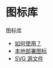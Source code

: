# 图标库

图标库

- [如何使用？](/components/icon)
- [本地部署图标](/guide/themes#note)
- [SVG 源文件](https://github.com/rsuite/rsuite-icon-font/tree/master/src/svg)
